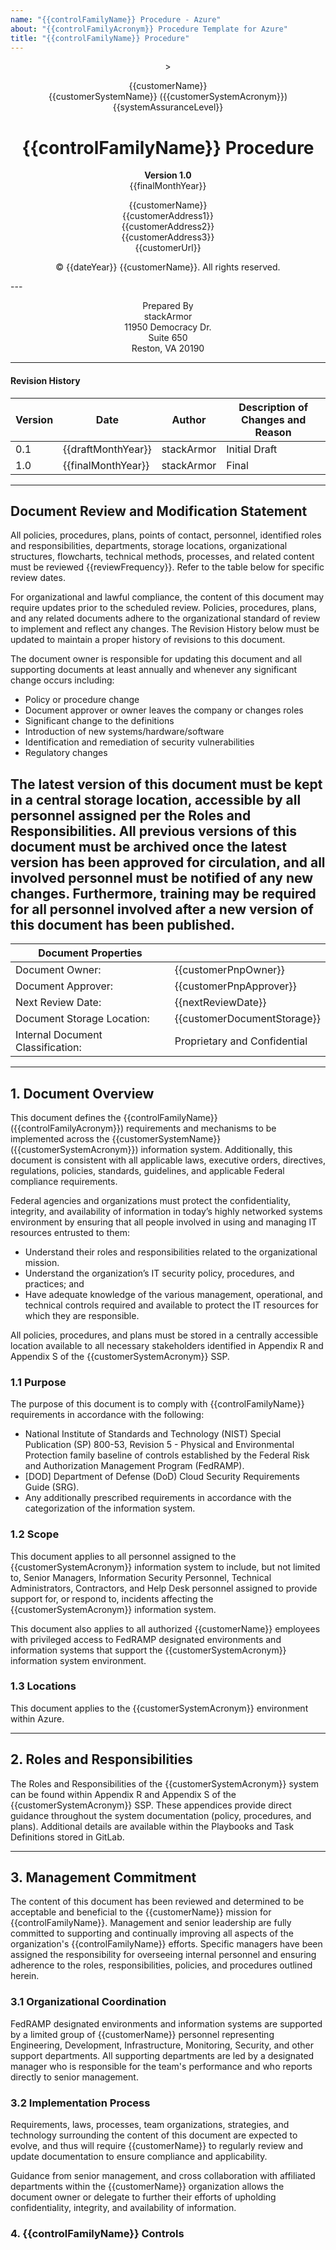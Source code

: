 ```yaml
---
name: "{{controlFamilyName}} Procedure - Azure"
about: "{{controlFamilyAcronym}} Procedure Template for Azure"
title: "{{controlFamilyName}} Procedure"
---
```

<div align="center">>

{{customerName}}<br>
{{customerSystemName}} ({{customerSystemAcronym}}) <br>
{{systemAssuranceLevel}}

# {{controlFamilyName}} Procedure

**Version 1.0**  
{{finalMonthYear}}

{{customerName}}  
{{customerAddress1}}  
{{customerAddress2}}  
{{customerAddress3}}  
{{customerUrl}}

© {{dateYear}} {{customerName}}. All rights reserved.

</div>
---
<div align="center">


Prepared By<br>
stackArmor <br>
11950 Democracy Dr. <br>
Suite 650 <br>
Reston, VA 20190 <br>

</div>

---

#### Revision History  
| Version    | Date     | Author     | Description of Changes and Reason |
|------------|----------|------------|------------------|
| 0.1        | {{draftMonthYear}}	| stackArmor | Initial Draft	|	
| 1.0        | {{finalMonthYear}}	| stackArmor | Final		|
---

## Document Review and Modification  Statement  
All policies, procedures, plans, points of contact, personnel, identified roles and responsibilities, departments, storage locations, organizational structures, flowcharts, technical methods, processes, and related content must be reviewed {{reviewFrequency}}. Refer to the table below for specific review dates. 

For organizational and lawful compliance, the content of this document may require updates prior to the scheduled review.  Policies, procedures, plans, and any related documents adhere to the organizational standard of review to implement and reflect any changes. The Revision History below must be updated to maintain a proper history of revisions to this document.  
 
The document owner is responsible for updating this document and all supporting documents at least annually  and whenever any significant change occurs including:
- Policy or procedure change
- Document approver or owner leaves the company or changes roles
- Significant change to the definitions
- Introduction of new systems/hardware/software
- Identification and remediation of security vulnerabilities
- Regulatory changes

The latest version of this document must be kept in a central storage location, accessible by all personnel assigned per the Roles and Responsibilities. All previous versions of this document must be archived once the latest version has been approved for circulation, and all involved personnel must be notified of any new changes. Furthermore, training may be required for all personnel involved after a new version of this document has been published. 
---
 
|	Document Properties		|					|
|---------------------------------------|---------------------------------------|
| Document Owner: 			| {{customerPnpOwner}} 			|
| Document Approver:			| {{customerPnpApprover}}		|
| Next Review Date:			| {{nextReviewDate}} 			|
| Document Storage Location:		| {{customerDocumentStorage}}	|
| Internal Document Classification:	| Proprietary and Confidential		|

---

## 1. Document Overview  
This document defines the {{controlFamilyName}} ({{controlFamilyAcronym}})  requirements and mechanisms to be implemented across the {{customerSystemName}} ({{customerSystemAcronym}}) information system. Additionally, this document is consistent with all applicable laws, executive orders, directives, regulations, policies, standards, guidelines, and applicable Federal compliance requirements. 

Federal agencies and organizations must protect the confidentiality, integrity, and availability of information in today’s highly networked systems environment by ensuring that all people involved in using and managing IT resources entrusted to them:

- Understand their roles and responsibilities related to the organizational mission. <br>
- Understand the organization’s IT security policy, procedures, and practices; and <br>
- Have adequate knowledge of the various management, operational, and technical controls required and available to protect the IT resources for which they are responsible. <br>

All policies, procedures, and plans must be stored in a centrally accessible location available to all necessary stakeholders identified in Appendix R and Appendix S of the {{customerSystemAcronym}} SSP.  

### 1.1 Purpose  
The purpose of this document is to comply with {{controlFamilyName}} requirements in accordance with the following:

- National Institute of Standards and Technology (NIST) Special Publication (SP) 800-53, Revision 5 - Physical and Environmental Protection family baseline of controls established by the Federal Risk and Authorization Management Program (FedRAMP).<br>
- [DOD] Department of Defense (DoD) Cloud Security Requirements Guide (SRG). <br>
- Any additionally prescribed requirements in accordance with the categorization of the information system. <br>

### 1.2 Scope  
This document applies to all personnel assigned to the {{customerSystemAcronym}} information system to include, but not limited to, Senior Managers, Information Security Personnel, Technical Administrators, Contractors, and Help Desk personnel assigned to provide support for, or respond to, incidents affecting the {{customerSystemAcronym}} information system. 

This document also applies to all authorized {{customerName}} employees with privileged access to FedRAMP designated environments and information systems that support the {{customerSystemAcronym}} information system environment.

### 1.3 Locations  
This document applies to the {{customerSystemAcronym}} environment within Azure.  

---

## 2. Roles and Responsibilities
The Roles and Responsibilities of the {{customerSystemAcronym}} system can be found within Appendix R and Appendix S of the {{customerSystemAcronym}} SSP. These appendices provide direct guidance throughout the system documentation (policy, procedures, and plans).  Additional details are available within the Playbooks and Task Definitions stored in GitLab.

---

## 3. Management Commitment  
The content of this document has been reviewed and determined to be acceptable and beneficial to the {{customerName}} mission for {{controlFamilyName}}. Management and senior leadership are fully committed to supporting and continually improving all aspects of the organization's {{controlFamilyName}} efforts. Specific managers have been assigned the responsibility for overseeing internal personnel and ensuring adherence to the roles, responsibilities, policies, and procedures outlined herein.

### 3.1 Organizational Coordination  
FedRAMP designated environments and information systems are supported by a limited group of {{customerName}} personnel representing Engineering, Development, Infrastructure, Monitoring, Security, and other support departments.  All supporting departments are led by a designated manager who is responsible for the team's performance and who reports directly to senior management. 

### 3.2 Implementation Process
Requirements, laws, processes, team organizations, strategies, and technology surrounding the content of this document are expected to evolve, and thus will require {{customerName}} to regularly review and update documentation to ensure compliance and applicability. 

Guidance from senior management, and cross collaboration with affiliated departments within the {{customerName}} organization allows the document owner or delegate to further their efforts of upholding confidentiality, integrity, and availability of information. 

### 4. {{controlFamilyName}} Controls

<!-- CONTROL_SPECIFIC_CONTENT -->

